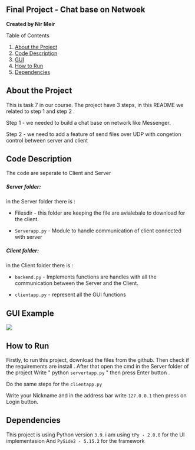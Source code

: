 
##  Final Project - Chat base on Netwoek

**Created by Nir Meir**

Table of Contents
1. [About the Project](#About)
2. [Code Description](#code)
3. [GUI](#gui)
4. [How to Run](#run)
5. [Dependencies](#dependencies)

## About the Project 
This is task 7 in our course.
The project have 3 steps, in this README we related to step 1 and step 2 .

Step 1 - we needed to build a chat base on network like Messenger.

Step 2 - we need to add a feature of send files over UDP with congetion control between server and client

## Code Description 

The code are seperate to Client and Server 

##### Server folder:
in the Server folder there is :
* Filesdir - this folder are keeping the file are avialebale to download for the client.

 - `Serverapp.py` - Module to handle communication of client connected with server 

 


##### Client folder:
in the Client folder there is :


- `backend.py` - Implements functions are handles with all the communication between the Server and the Client.

- `clientapp.py` - represent all the GUI functions

## GUI Example 

![](https://i.imgur.com/1dOYx6D.png)


## How to Run

Firstly, to run this project, download the files from the github.
Then check if the requirements are install .
After that open the cmd in the Server folder of the project
Write " python `servertapp.py` " then press Enter button .

Do the same steps for the `clientapp.py`

Write your Nickname and in the address bar write `127.0.0.1` then press on Login button.


## Dependencies 
This project is using Python version `3.9`.
i am using `tPy - 2.0.0` for the UI implementasion
And `PySide2 - 5.15.2` for the framework

